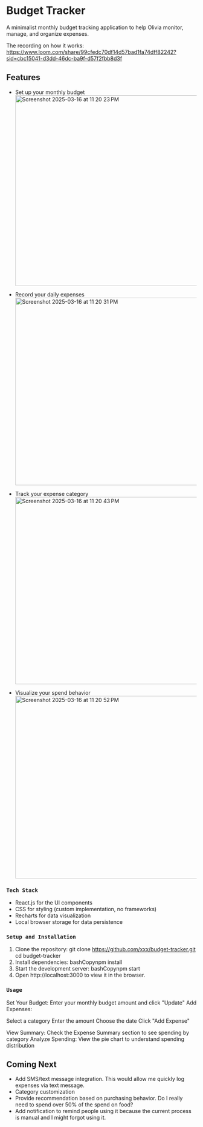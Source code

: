 # Budget Tracker
A minimalist monthly budget tracking application to help Olivia monitor, manage, and organize expenses. 

The recording on how it works:
https://www.loom.com/share/99cfedc70df14d57bad1fa74dff82242?sid=cbc15041-d3dd-46dc-ba9f-d57f2fbb8d3f

## Features
- Set up your monthly budget
  <img width="503" alt="Screenshot 2025-03-16 at 11 20 23 PM" src="https://github.com/user-attachments/assets/86b9fc7c-47d4-476d-907a-b42414a51508" />

- Record your daily expenses
  <img width="495" alt="Screenshot 2025-03-16 at 11 20 31 PM" src="https://github.com/user-attachments/assets/f04f45bd-93ab-4c71-9d08-872739851c9d" />
- Track your expense category
  <img width="494" alt="Screenshot 2025-03-16 at 11 20 43 PM" src="https://github.com/user-attachments/assets/84b0483f-8081-453c-b52f-b7f925196e83" />
- Visualize your spend behavior
  <img width="482" alt="Screenshot 2025-03-16 at 11 20 52 PM" src="https://github.com/user-attachments/assets/2a57c04d-fc69-41f5-abf8-de3dae957704" />

### `Tech Stack`
- React.js for the UI components
- CSS for styling (custom implementation, no frameworks)
- Recharts for data visualization
- Local browser storage for data persistence

### `Setup and Installation`
1. Clone the repository:
   git clone https://github.com/xxx/budget-tracker.git
   cd budget-tracker
2. Install dependencies: bashCopynpm install
3. Start the development server: bashCopynpm start
4. Open http://localhost:3000 to view it in the browser.

### `Usage`
Set Your Budget: Enter your monthly budget amount and click "Update"
Add Expenses:

Select a category
Enter the amount
Choose the date
Click "Add Expense"

View Summary: Check the Expense Summary section to see spending by category
Analyze Spending: View the pie chart to understand spending distribution

## Coming Next
- Add SMS/text message integration. This would allow me quickly log expenses via text message. 
- Category customization
- Provide recommendation based on purchasing behavior. Do I really need to spend over 50% of the spend on food?
- Add notification to remind people using it because the current process is manual and I might forgot using it. 
